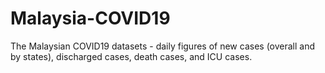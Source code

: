 # Malaysia-COVID19
The Malaysian COVID19 datasets - daily figures of new cases (overall and by states), discharged cases, death cases, and ICU cases.
